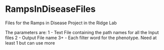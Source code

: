 # RampsInDiseaseFiles
Files for the Ramps in Disease Project in the Ridge Lab

The parameters are: 
1 - Text File containing the path names for all the Input files
2 - Output File name
3+ - Each filter word for the phenotype. Need at least 1 but can use more
